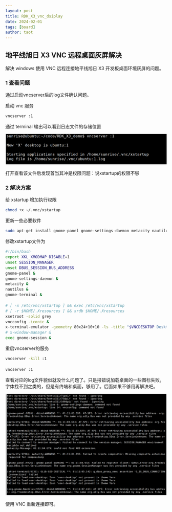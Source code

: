 ```yaml
---
layout: post
title: RDK_X3_vnc_dsiplay
date: 2024-02-01
tags: [board]
author: taot
---
```


## 地平线旭日 X3 VNC 远程桌面灰屏解决

解决 windows 使用 VNC 远程连接地平线旭日 X3 开发板桌面环境灰屏的问题。

### 1 查看问题

通过启动vncserver后的log文件确认问题。

启动 vnc 服务
```bash
vncserver :1
```

通过 terminal 输出可以看到日志文件的存储位置

![Alt text](../blog_images/github_drawing_board_for_gitpages_blog/RDK_1.png)


打开查看该文件后发现首当其冲是权限问题：说xstartup的权限不够


### 2 解决方案

给 xstartup 增加执行权限

```bash
chmod +x ~/.vnc/xstartup
```

更新一些必要软件

```bash
sudo apt-get install gnome-panel gnome-settings-daemon metacity nautilus gnome-terminal
```

修改xstartup文件为

```bash
#!/bin/bash
export XKL_XMODMAP_DISABLE=1
unset SESSION_MANAGER
unset DBUS_SESSION_BUS_ADDRESS
gnome-panel &
gnome-settings-daemon &
metacity &
nautilus &
gnome-terminal &

# [ -x /etc/vnc/xstartup ] && exec /etc/vnc/xstartup
# [ -r $HOME/.Xresources ] && xrdb $HOME/.Xresources
xsetroot -solid grey
vncconfig -iconic &
x-terminal-emulator -geometry 80x24+10+10 -ls -title "$VNCDESKTOP Desktop" &
# x-window-manager &
exec gnome-session &

```

重启vncserver的服务

```bash
vncserver -kill :1

vncserver :1
```

查看对应的log文件貌似就没什么问题了。只是报错说加载桌面的一些图标失败，字体找不到之类的，但是有终端和桌面，够用了。后面如果不够用再解决吧。

![Alt text](../blog_images/github_drawing_board_for_gitpages_blog/RDK_2.png)

使用 VNC 重新连接即可。
